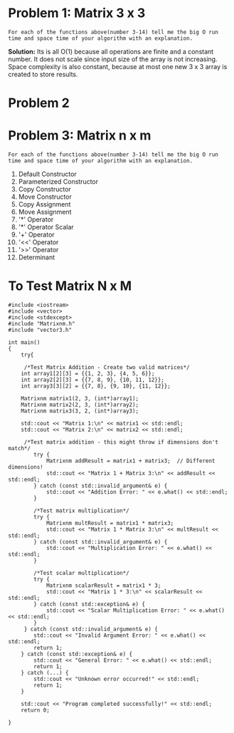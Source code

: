 # Problem 1: Matrix 3 x 3

``` 
For each of the functions above(number 3-14) tell me the big O run time and space time of your algorithm with an explanation. 
```

**Solution:** Its is all O(1) because all operations are finite and a constant number. It does not scale since input size of the array is not increasing. Space complexity is also constant, because at most one new 3 x 3 array is created to store results.

# Problem 2

# Problem 3: Matrix n x m
``` 
For each of the functions above(number 3-14) tell me the big O run time and space time of your algorithm with an explanation. 
```

1. Default Constructor
2. Parameterized Constructor
3. Copy Constructor
4. Move Constructor
5. Copy Assignment
6. Move Assignment
7. '*' Operator
8. '*' Operator Scalar
9. '+' Operator
10. '<<' Operator
11. '>>' Operator
14. Determinant



# To Test Matrix N x M 
```
#include <iostream>
#include <vector>
#include <stdexcept>
#include "Matrixnm.h"
#include "vector3.h"

int main()
{
    try{

     /*Test Matrix Addition - Create two valid matrices*/
    int array1[2][3] = {{1, 2, 3}, {4, 5, 6}};
    int array2[2][3] = {{7, 8, 9}, {10, 11, 12}};
    int array3[3][2] = {{7, 8}, {9, 10}, {11, 12}};
    
    Matrixnm matrix1(2, 3, (int*)array1);
    Matrixnm matrix2(2, 3, (int*)array2);
    Matrixnm matrix3(3, 2, (int*)array3);
    
    std::cout << "Matrix 1:\n" << matrix1 << std::endl;
    std::cout << "Matrix 2:\n" << matrix2 << std::endl;
    
     /*Test matrix addition - this might throw if dimensions don't match*/
        try {
            Matrixnm addResult = matrix1 + matrix3;  // Different dimensions!
            std::cout << "Matrix 1 + Matrix 3:\n" << addResult << std::endl;
        } catch (const std::invalid_argument& e) {
            std::cout << "Addition Error: " << e.what() << std::endl;
        }

        /*Test matrix multiplication*/
        try {
            Matrixnm multResult = matrix1 * matrix3;
            std::cout << "Matrix 1 * Matrix 3:\n" << multResult << std::endl;
        } catch (const std::invalid_argument& e) {
            std::cout << "Multiplication Error: " << e.what() << std::endl;
        }

        /*Test scalar multiplication*/
        try {
            Matrixnm scalarResult = matrix1 * 3;
            std::cout << "Matrix 1 * 3:\n" << scalarResult << std::endl;
        } catch (const std::exception& e) {
            std::cout << "Scalar Multiplication Error: " << e.what() << std::endl;
        }
     } catch (const std::invalid_argument& e) {
        std::cout << "Invalid Argument Error: " << e.what() << std::endl;
        return 1;
    } catch (const std::exception& e) {
        std::cout << "General Error: " << e.what() << std::endl;
        return 1;
    } catch (...) {
        std::cout << "Unknown error occurred!" << std::endl;
        return 1;
    }

    std::cout << "Program completed successfully!" << std::endl;
    return 0;
    
}
```